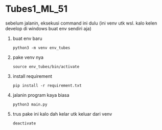 # Tubes1_ML_51

sebelum jalanin, eksekusi command ini dulu (ini venv utk wsl. kalo kelen develop di windows buat env sendiri aja)

1. buat env baru

   ```
   python3 -m venv env_tubes
   ```

2. pake venv nya

   ```
   source env_tubes/bin/activate
   ```

3. install requirement

   ```
   pip install -r requirement.txt
   ```

4. jalanin program kaya biasa

   ```
   python3 main.py
   ```

5. trus pake ini kalo dah kelar utk keluar dari venv
   ```
   deactivate
   ```

